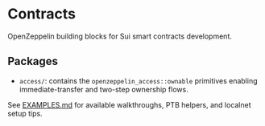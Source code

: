 # Contracts

OpenZeppelin building blocks for Sui smart contracts development.

## Packages

- `access/`: contains the `openzeppelin_access::ownable` primitives enabling immediate-transfer and two-step ownership flows.

See [EXAMPLES.md](EXAMPLES.md) for available walkthroughs, PTB helpers, and localnet setup tips.

